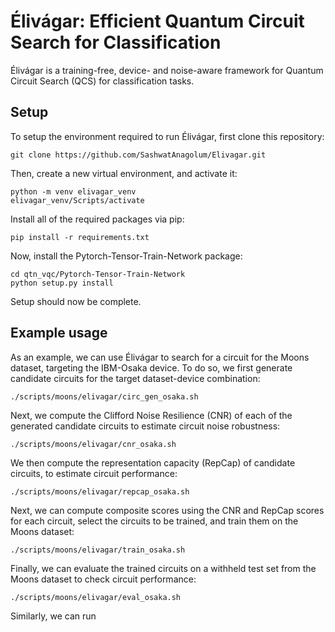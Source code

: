 # Élivágar: Efficient Quantum Circuit Search for Classification

Élivágar is a training-free, device- and noise-aware framework for Quantum Circuit Search (QCS) for classification tasks.

## Setup

To setup the environment required to run Élivágar, first clone this repository:

```
git clone https://github.com/SashwatAnagolum/Elivagar.git
```

Then, create a new virtual environment, and activate it:

```
python -m venv elivagar_venv
elivagar_venv/Scripts/activate
```

Install all of the required packages via pip:

```
pip install -r requirements.txt
```

Now, install the Pytorch-Tensor-Train-Network package:

```
cd qtn_vqc/Pytorch-Tensor-Train-Network
python setup.py install
```

Setup should now be complete.

## Example usage

As an example, we can use Élivágar to search for a circuit for the Moons dataset, targeting the IBM-Osaka device. To do so, we first generate candidate circuits for the target dataset-device combination:

```
./scripts/moons/elivagar/circ_gen_osaka.sh
```

Next, we compute the Clifford Noise Resilience (CNR) of each of the generated candidate circuits to estimate circuit noise robustness:

```
./scripts/moons/elivagar/cnr_osaka.sh
```

We then compute the representation capacity (RepCap) of candidate circuits, to estimate circuit performance:

```
./scripts/moons/elivagar/repcap_osaka.sh
```

Next, we can compute composite scores using the CNR and RepCap scores for each circuit, select the circuits to be trained, and train them on the Moons dataset:

```
./scripts/moons/elivagar/train_osaka.sh
```

Finally, we can evaluate the trained circuits on a withheld test set from the Moons dataset to check circuit performance:

```
./scripts/moons/elivagar/eval_osaka.sh
```

Similarly, we can run 